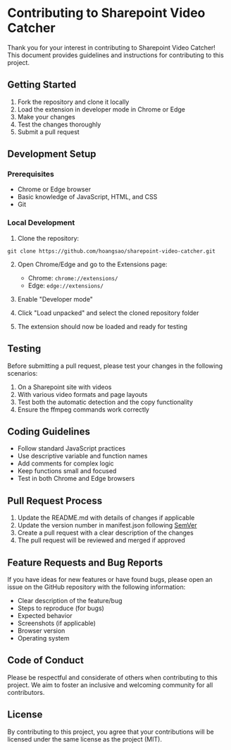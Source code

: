 # Contributing to Sharepoint Video Catcher

Thank you for your interest in contributing to Sharepoint Video Catcher! This document provides guidelines and instructions for contributing to this project.

## Getting Started

1. Fork the repository and clone it locally
2. Load the extension in developer mode in Chrome or Edge
3. Make your changes
4. Test the changes thoroughly
5. Submit a pull request

## Development Setup

### Prerequisites

- Chrome or Edge browser
- Basic knowledge of JavaScript, HTML, and CSS
- Git

### Local Development

1. Clone the repository:
```
git clone https://github.com/hoangsao/sharepoint-video-catcher.git
```

2. Open Chrome/Edge and go to the Extensions page:
   - Chrome: `chrome://extensions/`
   - Edge: `edge://extensions/`

3. Enable "Developer mode"

4. Click "Load unpacked" and select the cloned repository folder

5. The extension should now be loaded and ready for testing

## Testing

Before submitting a pull request, please test your changes in the following scenarios:

1. On a Sharepoint site with videos
2. With various video formats and page layouts
3. Test both the automatic detection and the copy functionality
4. Ensure the ffmpeg commands work correctly

## Coding Guidelines

- Follow standard JavaScript practices
- Use descriptive variable and function names
- Add comments for complex logic
- Keep functions small and focused
- Test in both Chrome and Edge browsers

## Pull Request Process

1. Update the README.md with details of changes if applicable
2. Update the version number in manifest.json following [SemVer](http://semver.org/)
3. Create a pull request with a clear description of the changes
4. The pull request will be reviewed and merged if approved

## Feature Requests and Bug Reports

If you have ideas for new features or have found bugs, please open an issue on the GitHub repository with the following information:

- Clear description of the feature/bug
- Steps to reproduce (for bugs)
- Expected behavior
- Screenshots (if applicable)
- Browser version
- Operating system

## Code of Conduct

Please be respectful and considerate of others when contributing to this project. We aim to foster an inclusive and welcoming community for all contributors.

## License

By contributing to this project, you agree that your contributions will be licensed under the same license as the project (MIT).
